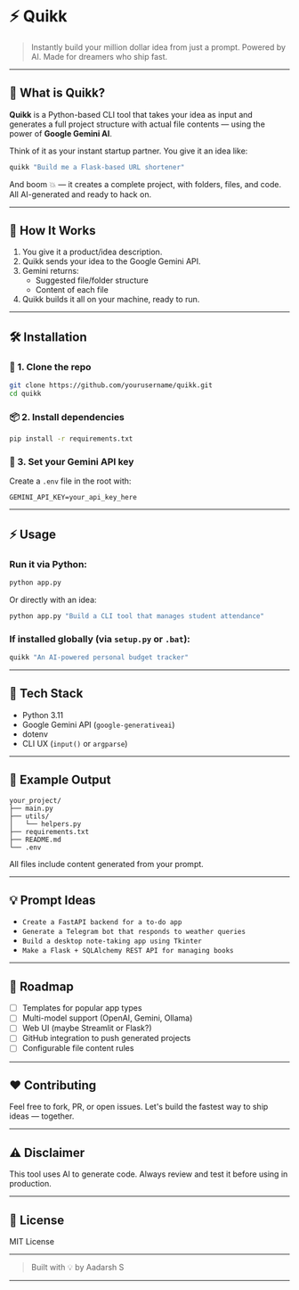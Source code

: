 # ⚡ Quikk

> Instantly build your million dollar idea from just a prompt. Powered by AI. Made for dreamers who ship fast.

---

## 🚀 What is Quikk?

**Quikk** is a Python-based CLI tool that takes your idea as input and generates a full project structure with actual file contents — using the power of **Google Gemini AI**.

Think of it as your instant startup partner. You give it an idea like:

```bash
quikk "Build me a Flask-based URL shortener"
```

And boom 💥 — it creates a complete project, with folders, files, and code. All AI-generated and ready to hack on.

---

## 🧠 How It Works

1. You give it a product/idea description.
2. Quikk sends your idea to the Google Gemini API.
3. Gemini returns:
   - Suggested file/folder structure
   - Content of each file
4. Quikk builds it all on your machine, ready to run.

---

## 🛠️ Installation

### 🔁 1. Clone the repo

```bash
git clone https://github.com/yourusername/quikk.git
cd quikk
```

### 📦 2. Install dependencies

```bash
pip install -r requirements.txt
```

### 🔑 3. Set your Gemini API key

Create a `.env` file in the root with:

```env
GEMINI_API_KEY=your_api_key_here
```

---

## ⚡ Usage

### Run it via Python:

```bash
python app.py
```

Or directly with an idea:

```bash
python app.py "Build a CLI tool that manages student attendance"
```

### If installed globally (via `setup.py` or `.bat`):

```bash
quikk "An AI-powered personal budget tracker"
```

---


## 🧰 Tech Stack

- Python 3.11
- Google Gemini API (`google-generativeai`)
- dotenv
- CLI UX (`input()` or `argparse`)

---

## 📁 Example Output

```
your_project/
├── main.py
├── utils/
│   └── helpers.py
├── requirements.txt
├── README.md
└── .env
```

All files include content generated from your prompt.

---

## 💡 Prompt Ideas

- `Create a FastAPI backend for a to-do app`
- `Generate a Telegram bot that responds to weather queries`
- `Build a desktop note-taking app using Tkinter`
- `Make a Flask + SQLAlchemy REST API for managing books`

---

## 📌 Roadmap

- [ ] Templates for popular app types
- [ ] Multi-model support (OpenAI, Gemini, Ollama)
- [ ] Web UI (maybe Streamlit or Flask?)
- [ ] GitHub integration to push generated projects
- [ ] Configurable file content rules

---

## ❤️ Contributing

Feel free to fork, PR, or open issues. Let's build the fastest way to ship ideas — together.

---

## ⚠️ Disclaimer

This tool uses AI to generate code. Always review and test it before using in production.

---

## 📄 License

MIT License

---

> Built with 💡 by Aadarsh S

---
